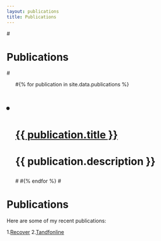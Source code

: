 ```yaml
---
layout: publications
title: Publications
---
```

   
#<h1>Publications</h1>

#<ul>
#{% for publication in site.data.publications %}
 # <li>
  #  <a href="{{ publication.url }}">{{ publication.title }}</a>
   # <p>{{ publication.description }}</p>
  #</li>
#{% endfor %}
#</ul>

# Publications

Here are some of my recent publications:

1.[Recover](https://recoverit.wondershare.com/harddrive-recovery/deleted-file-recovery-ubuntu.html)
2.[Tandfonline](https://www.tandfonline.com/doi/full/10.1080/01621459.2024.2360666)

